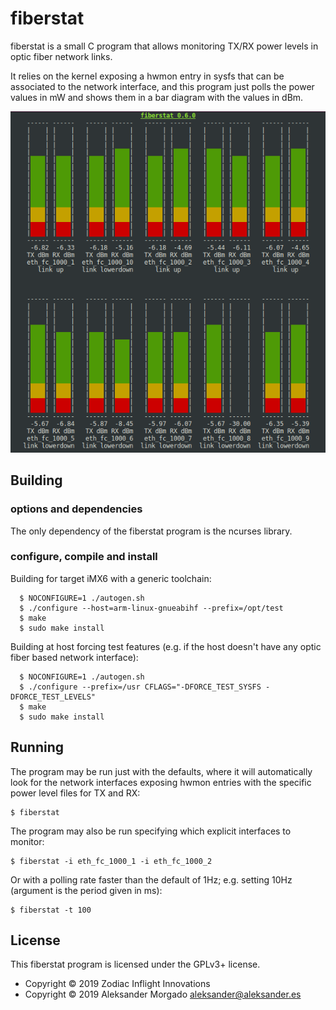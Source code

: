 
# fiberstat

fiberstat is a small C program that allows monitoring TX/RX power
levels in optic fiber network links.

It relies on the kernel exposing a hwmon entry in sysfs that can
be associated to the network interface, and this program just polls
the power values in mW and shows them in a bar diagram with the
values in dBm.

<p align="center"><img src="data/fiberstat.png" width="601"></p>

## Building

### options and dependencies

The only dependency of the fiberstat program is the ncurses library.

### configure, compile and install

Building for target iMX6 with a generic toolchain:
```
  $ NOCONFIGURE=1 ./autogen.sh
  $ ./configure --host=arm-linux-gnueabihf --prefix=/opt/test
  $ make
  $ sudo make install
```

Building at host forcing test features (e.g. if the host doesn't have
any optic fiber based network interface):
```
  $ NOCONFIGURE=1 ./autogen.sh
  $ ./configure --prefix=/usr CFLAGS="-DFORCE_TEST_SYSFS -DFORCE_TEST_LEVELS"
  $ make
  $ sudo make install
```

## Running

The program may be run just with the defaults, where it will automatically
look for the network interfaces exposing hwmon entries with the specific
power level files for TX and RX:
```
$ fiberstat
```

The program may also be run specifying which explicit interfaces to monitor:
```
$ fiberstat -i eth_fc_1000_1 -i eth_fc_1000_2
```

Or with a polling rate faster than the default of 1Hz; e.g. setting 10Hz
(argument is the period given in ms):
```
$ fiberstat -t 100
```

## License

This fiberstat program is licensed under the GPLv3+ license.

* Copyright © 2019 Zodiac Inflight Innovations
* Copyright © 2019 Aleksander Morgado <aleksander@aleksander.es>
